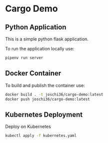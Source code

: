 # Cargo Demo

## Python Application

This is a simple python flask application.

To run the application locally use:

```bash
pipenv run server
```

## Docker Container

To build and publish the container use:

```bash
docker build . -t joschi36/cargo-demo:latest
docker push joschi36/cargo-demo:latest
```


## Kubernetes Deployment

Deploy on Kubernetes

```bash
kubectl apply -f kubernetes.yaml
```
